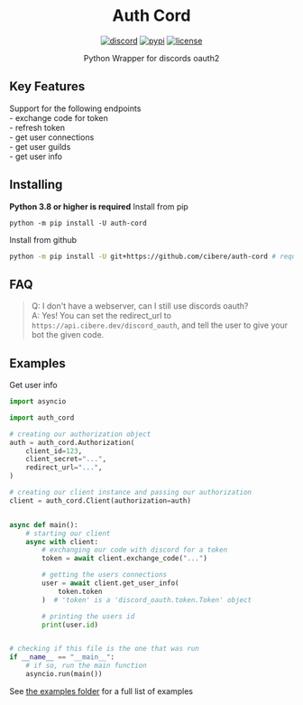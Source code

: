 <h1 align="center">Auth Cord</h1>
<p align="center">
<a href="https://discord.gg/pP4mKKbRvk"><img src="https://discord.com/api/guilds/986344051110473769/embed.png" alt="discord"></a>
<a href="https://pypi.org/project/auth-cord"><img src="https://img.shields.io/pypi/v/auth-cord.svg" alt="pypi"></a>
<a href="https://github.com/cibere/auth-cord/blob/main/LICENSE"><img src="https://img.shields.io/github/license/cibere/auth-cord" alt="license"></a>
</p>
<p align="center">Python Wrapper for discords oauth2</p>

<h2>Key Features</h2>
Support for the following endpoints<br>
 - exchange code for token<br>
 - refresh token<br>
 - get user connections<br>
 - get user guilds<br>
 - get user info<br>

<h2>Installing</h2>
<span style="font-weight: bold;">Python 3.8 or higher is required</span>
Install from pip

```
python -m pip install -U auth-cord
```

Install from github

```bash
python -m pip install -U git+https://github.com/cibere/auth-cord # requires git to be installed
```

<h2>FAQ</h2>

> Q: I don't have a webserver, can I still use discords oauth?<br>
> A: Yes! You can set the redirect_url to `https://api.cibere.dev/discord_oauth`, and tell the user to give your bot the given code.<br>

<h2>Examples</h2>
Get user info

```py
import asyncio

import auth_cord

# creating our authorization object
auth = auth_cord.Authorization(
    client_id=123,
    client_secret="...",
    redirect_url="...",
)

# creating our client instance and passing our authorization
client = auth_cord.Client(authorization=auth)


async def main():
    # starting our client
    async with client:
        # exchanging our code with discord for a token
        token = await client.exchange_code("...")

        # getting the users connections
        user = await client.get_user_info(
            token.token
        )  # 'token' is a 'discord_oauth.token.Token' object

        # printing the users id
        print(user.id)


# checking if this file is the one that was run
if __name__ == "__main__":
    # if so, run the main function
    asyncio.run(main())

```

See <a href="https://github.com/cibere/auth-cord/tree/main/examples">the examples folder</a> for a full list of examples

